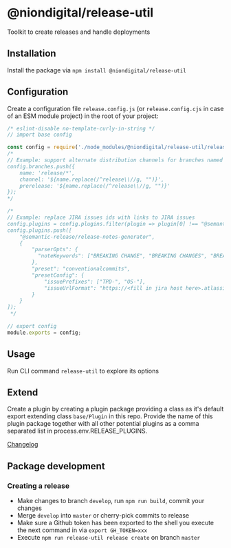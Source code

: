 # @niondigital/release-util

Toolkit to create releases and handle deployments

## Installation

Install the package via `npm install @niondigital/release-util`

## Configuration

Create a configuration file `release.config.js` (or `release.config.cjs` in case of an ESM module project) in the root of your project:

```js
/* eslint-disable no-template-curly-in-string */
// import base config

const config = require('./node_modules/@niondigital/release-util/release.config.base.cjs');
/*
// Example: support alternate distribution channels for branches named release/*
config.branches.push({
	name: 'release/*',
	channel: '${name.replace(/^release\\//g, "")}',
	prerelease: '${name.replace(/^release\\//g, "")}'
});
*/

/*
// Example: replace JIRA issues ids with links to JIRA issues
config.plugins = config.plugins.filter(plugin => plugin[0] !== "@semantic-release/release-notes-generator");
config.plugins.push([
	"@semantic-release/release-notes-generator",
	{
		"parserOpts": {
          "noteKeywords": ["BREAKING CHANGE", "BREAKING CHANGES", "BREAKING"]
        },
		"preset": "conventionalcommits",
		"presetConfig": {
			"issuePrefixes": ["TPD-", "OS-"],
			"issueUrlFormat": "https://<fill in jira host here>.atlassian.net/browse/{{prefix}}{{id}}"
		}
	}
]);
 */

// export config
module.exports = config;

```

## Usage

Run CLI command `release-util` to explore its options

## Extend

Create a plugin by creating a plugin package providing a class as it's default export extending class `base/Plugin` in this repo. Provide the name of this plugin package together with all other potential plugins as a comma separated list in process.env.RELEASE_PLUGINS.

[Changelog](./CHANGELOG.md)

## Package development

### Creating a release
- Make changes to branch `develop`, run `npm run build`, commit your changes
- Merge `develop` into `master` or cherry-pick commits to release
- Make sure a Github token has been exported to the shell you execute the next command in via `export GH_TOKEN=xxx`
- Execute `npm run release-util release create` on branch `master`
